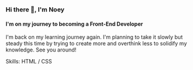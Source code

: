 ### Hi there 👋, I'm Noey
#### I'm on my journey to becoming a Front-End Developer

I'm back on my learning journey again. I'm planning to take it slowly but steady this time by trying to create more and overthink less to solidify my knowledge. See you around!

Skills: HTML / CSS

